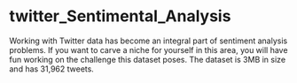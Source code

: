 # twitter_Sentimental_Analysis

Working with Twitter data has become an integral part of sentiment analysis problems. If you want to carve a niche for yourself in this area, you will have fun working on the challenge this dataset poses. The dataset is 3MB in size and has 31,962 tweets.
